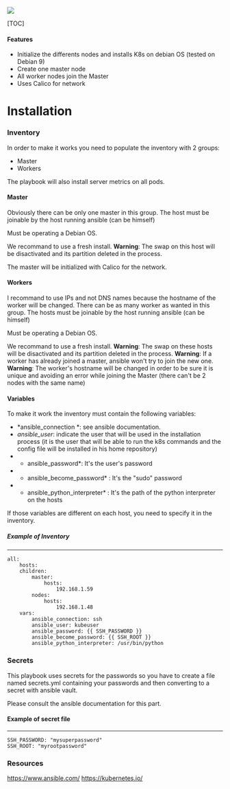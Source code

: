 ![](https://www.mvps.net/docs/wp-content/uploads/2019/06/kubernetes.png)

[TOC]

#### Features

- Initialize the differents nodes and installs K8s on debian OS (tested on Debian 9)
- Create one master node
- All worker nodes join the Master
- Uses Calico for network

# Installation

### Inventory

In order to make it works you need to populate the inventory with 2 groups:

- Master
- Workers

The playbook will also install server metrics on all pods. 

#### Master

Obviously there can be only one master in this group.
The host must be joinable by the host running ansible (can be himself)

Must be operating a Debian OS.

We recommand to use a fresh install.
**Warning**: The swap on this host will be disactivated and its partition deleted in the process.

The master will be initialized with Calico for the network.

#### Workers

I recommand to use IPs and not DNS names because the hostname of the worker will be changed.
There can be as many worker as wanted in this group.
The hosts must be joinable by the host running ansible (can be himself)

Must be operating a Debian OS.

We recommand to use a fresh install.
**Warning**: The swap on these hosts will be disactivated and its partition deleted in the process.
**Warning**: If a worker has already joined a master, ansible won't try to join the new one.
**Warning**: The worker's hostname will be changed in order to be sure it is unique and avoiding an error while joining the Master (there can't be 2 nodes with the same name)

#### Variables

To make it work the inventory must contain the following variables:

- *ansible_connection *: see ansible documentation.
- *ansible_user*: indicate the user that will be used in the installation process (it is the user that will be able to run the k8s commands and the config file will be installed in his home repository)
- * ansible_password*: It's the user's password
- *  ansible_become_password* : It's the "sudo" password
- * ansible_python_interpreter* : It's the path of the python interpreter on the hosts

If those variables are different on each host, you need to specify it in the inventory.

##### Example of Inventory

---
    all:
        hosts:
        children:
            master:
                hosts:
                    192.168.1.59
            nodes:
                hosts:
                    192.168.1.48
        vars:
            ansible_connection: ssh
            ansible_user: kubeuser
            ansible_password: {{ SSH_PASSWORD }}
            ansible_become_password: {{ SSH_ROOT }}
            ansible_python_interpreter: /usr/bin/python

### Secrets

This playbook uses secrets for the passwords so you have to create a file named secrets.yml containing your passwords and then converting to a secret with ansible vault.

Please consult the ansible documentation for this part.

#### Example of secret file
---
	SSH_PASSWORD: "mysuperpassword"
	SSH_ROOT: "myrootpassword"

### Resources

https://www.ansible.com/
https://kubernetes.io/
